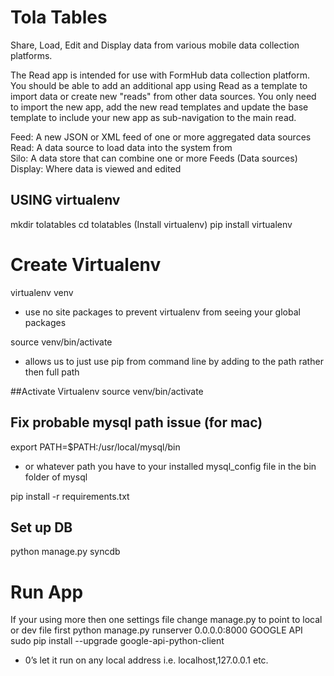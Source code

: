 Tola Tables
====
Share, Load, Edit and Display data from various mobile data collection platforms.

The Read app is intended for use with FormHub data collection platform.  You should be able
to add an additional app using Read as a template to import data or create new "reads"
from other data sources.  You only need to import the new app, add the new read templates
and update the base template to include your new app as sub-navigation to the main read.

Feed: A new JSON or XML feed of one or more aggregated data sources<br>
Read: A data source to load data into the system from<br>
Silo: A data store that can combine one or more Feeds (Data sources)<br>
Display: Where data is viewed and edited<br>

## USING virtualenv
mkdir tolatables
cd tolatables
(Install virtualenv)
pip install virtualenv

# Create Virtualenv
virtualenv venv
* use no site packages to prevent virtualenv from seeing your global packages

source venv/bin/activate
* allows us to just use pip from command line by adding to the path rather then full path

##Activate Virtualenv
source venv/bin/activate

## Fix probable mysql path issue (for mac)
export PATH=$PATH:/usr/local/mysql/bin
* or whatever path you have to your installed mysql_config file in the bin folder of mysql

pip install -r requirements.txt

## Set up DB
python manage.py syncdb

# Run App
If your using more then one settings file change manage.py to point to local or dev file first
python manage.py runserver 0.0.0.0:8000
GOOGLE API 
sudo pip install --upgrade google-api-python-client
* 0’s let it run on any local address i.e. localhost,127.0.0.1 etc.
